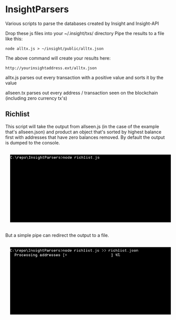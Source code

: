 # InsightParsers
Various scripts to parse the databases created by Insight and Insight-API

Drop these js files into your ~/.insight/txs/ directory
Pipe the results to a file like this:

```
node alltx.js > ~/insight/public/alltx.json
```
The above command will create your results here: 
```
http://yourinsightaddress.ext/alltx.json
```

alltx.js parses out every transaction with a positive value and sorts it by the value

allseen.tx parses out every address / transaction seen on the blockchain (including zero currency tx's)

## Richlist
This script will take the output from allseen.js (in the case of the example that's allseen.json) and product an object that's sorted by highest balance first with addresses that have zero balances removed. By default the output is dumped to the console. 

<img style="padding: 15px;" src="./images/rich.gif">

But a simple pipe can redirect the output to a file. 

<img style="padding: 15px;" src="./images/rich-piped.gif">
